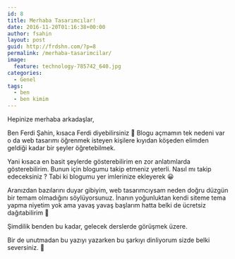 ```yaml
---
id: 8
title: Merhaba Tasarımcılar!
date: 2016-11-20T01:16:38+00:00
author: fsahin
layout: post
guid: http://frdshn.com/?p=8
permalink: /merhaba-tasarimcilar/
image: 
  feature: technology-785742_640.jpg
categories:
  - Genel
tags:
  - ben
  - ben kimim
---
```

Hepinize merhaba arkadaşlar,

Ben Ferdi Şahin, kısaca Ferdi diyebilirsiniz 🙂 Blogu açmamın tek nedeni var o da web tasarımı öğrenmek isteyen kişilere kıyıdan köşeden elimden geldiği kadar bir şeyler öğretebilmek.

Yani kısaca en basit şeylerde gösterebilirim en zor anlatımlarda gösterebilirim. Bunun için blogumu takip etmeniz yeterli. Nasıl mı takip edeceksiniz ? Tabi ki blogumu yer imlerinize ekleyerek 😀

Aranızdan bazılarını duyar gibiyim, web tasarımcıysam neden doğru düzgün bir temam olmadığını söylüyorsunuz. İnanın yoğunluktan kendi siteme tema yapma niyetim yok ama yavaş yavaş başlarım hatta belki de ücretsiz dağıtabilirim 🙂

Şimdilik benden bu kadar, gelecek derslerde görüşmek üzere.

Bir de unutmadan bu yazıyı yazarken bu şarkıyı dinliyorum sizde belki seversiniz. 🙂